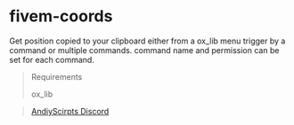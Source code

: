 # fivem-coords

Get position copied to your clipboard either from a ox_lib menu trigger by a command or multiple commands. command name and permission can be set for each command.


> Requirements 
>
> ox_lib

> [AndiyScirpts Discord](https://discord.gg/Cx9PC6QmNW)
